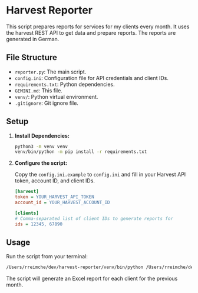 # Harvest Reporter

This script prepares reports for services for my clients every month. It uses the harvest REST API to get data and prepare reports. The reports are generated in German.

## File Structure

- `reporter.py`: The main script.
- `config.ini`: Configuration file for API credentials and client IDs.
- `requirements.txt`: Python dependencies.
- `GEMINI.md`: This file.
- `venv/`: Python virtual environment.
- `.gitignore`: Git ignore file.

## Setup

1.  **Install Dependencies:**

    ```bash
    python3 -m venv venv
    venv/bin/python -m pip install -r requirements.txt
    ```

2.  **Configure the script:**

    Copy the `config.ini.example` to `config.ini` and fill in your Harvest API token, account ID, and client IDs.

    ```ini
    [harvest]
    token = YOUR_HARVEST_API_TOKEN
    account_id = YOUR_HARVEST_ACCOUNT_ID

    [clients]
    # Comma-separated list of client IDs to generate reports for
    ids = 12345, 67890
    ```

## Usage

Run the script from your terminal:

```bash
/Users/rreimche/dev/harvest-reporter/venv/bin/python /Users/rreimche/dev/harvest-reporter/reporter.py
```

The script will generate an Excel report for each client for the previous month.
